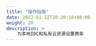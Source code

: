 ```yaml
---
title: "操作指南"
date: 2022-01-22T20:20:18+08:00
weight: 20
description: >
    为本地IDC和私有云资源设置费率
---
```


